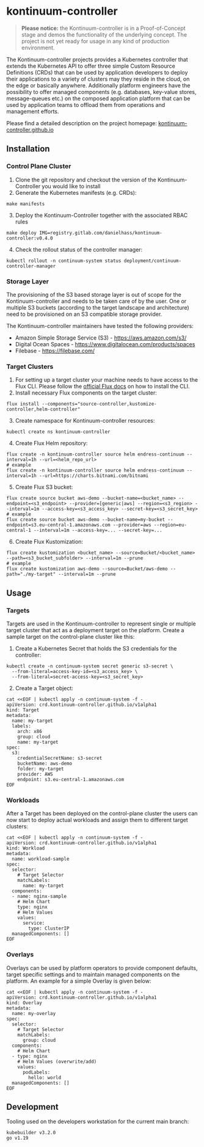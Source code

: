 # kontinuum-controller

> **Please notice:** the Kontinuum-controller is in a Proof-of-Concept stage and demos the functionality of the underlying concept. The project is not yet ready for usage in any kind of production environment.

The Kontinuum-controller projects provides a Kubernetes controller that extends the Kubernetes API to offer three simple Custom Resource Definitions (CRDs) that can be used by application developers to deploy their applications to a variety of clusters may they reside in the cloud, on the edge or basically anywhere. Additionally platform engineers have the possibility to offer managed components (e.g. databases, key-value stores, message-queues etc.) on the composed application platform that can be used by application teams to offload them from operations and management efforts.

Please find a detailed description on the project homepage: [kontinuum-controller.github.io](https://kontinuum-controller.github.io/)

## Installation

### Control Plane Cluster 

1. Clone the git repository and checkout the version of the Kontinuum-Controller you would like to install
2. Generate the Kubernetes manifests (e.g. CRDs):
```
make manifests
```
3. Deploy the Kontinuum-Controller together with the associated RBAC rules
```
make deploy IMG=registry.gitlab.com/danielhass/kontinuum-controller:v0.4.0
```
4. Check the rollout status of the controller manager:
```
kubectl rollout -n continuum-system status deployment/continuum-controller-manager
```

### Storage Layer

The provisioning of the S3 based storage layer is out of scope for the Kontinuum-controller and needs to be taken care of by the user. One or multiple S3 buckets (according to the target landscape and architecture) need to be provisioned on an S3 compatible storage provider.

The Kontinuum-controller maintainers have tested the following providers:
- Amazon Simple Storage Service (S3) - https://aws.amazon.com/s3/
- Digital Ocean Spaces - https://www.digitalocean.com/products/spaces
- Filebase - https://filebase.com/

### Target Clusters

1. For setting up a target cluster your machine needs to have access to the Flux CLI. Please follow the [official Flux docs](https://fluxcd.io/docs/cmd/) on how to install the CLI.
2. Install necessary Flux components on the target cluster:
```
flux install --components="source-controller,kustomize-controller,helm-controller"
```
3. Create namespace for Kontinuum-controller resources:
```
kubectl create ns kontinuum-controller
```
4. Create Flux Helm repository:
```
flux create -n kontinuum-controller source helm endress-continuum --interval=1h --url=<helm_repo_url>
# example
flux create -n kontinuum-controller source helm endress-continuum --interval=1h --url=https://charts.bitnami.com/bitnami
```
5. Create Flux S3 bucket:
```
flux create source bucket aws-demo --bucket-name=<bucket_name> --endpoint=<s3_endpoint> --provider=[generic|aws] --region=<s3_region> --interval=1m --access-key=<s3_access_key> --secret-key=<s3_secret_key>
# example
flux create source bucket aws-demo --bucket-name=my-bucket --endpoint=s3.eu-central-1.amazonaws.com --provider=aws --region=eu-central-1 --interval=1m --access-key=... --secret-key=...
```
6. Create Flux Kustomization:
```
flux create kustomization <bucket_name> --source=Bucket/<bucket_name> --path=<s3_bucket_subfolder> --interval=1m --prune
# example
flux create kustomization aws-demo --source=Bucket/aws-demo --path="./my-target" --interval=1m --prune
```

## Usage

### Targets

Targets are used in the Kontinuum-controller to represent single or multiple target cluster that act as a deployment target on the platform. Create a sample target on the control-plane cluster like this:

1. Create a Kubernetes Secret that holds the S3 credentials for the controller:
```
kubectl create -n continuum-system secret generic s3-secret \
  --from-literal=access-key-id=<s3_access_key> \
  --from-literal=secret-access-key=<s3_secret_key>
```

2. Create a Target object:
```
cat <<EOF | kubectl apply -n continuum-system -f -
apiVersion: crd.kontinuum-controller.github.io/v1alpha1
kind: Target
metadata:
  name: my-target
  labels:
    arch: x86
    group: cloud
    name: my-target
spec:
  s3:
    credentialSecretName: s3-secret
    bucketName: aws-demo
    folder: my-target
    provider: AWS
    endpoint: s3.eu-central-1.amazonaws.com
EOF
```

### Workloads

After a Target has been deployed on the control-plane cluster the users can now start to deploy actual workloads and assign them to different target clusters:

```
cat <<EOF | kubectl apply -n continuum-system -f -
apiVersion: crd.kontinuum-controller.github.io/v1alpha1
kind: Workload
metadata:
  name: workload-sample
spec:
  selector:
    # Target Selector
    matchLabels:
      name: my-target
  components:
  - name: nginx-sample
    # Helm Chart
    type: nginx
    # Helm Values
    values:
      service:
        type: ClusterIP
  managedComponents: []
EOF
```

### Overlays

Overlays can be used by platform operators to provide component defaults, target specific settings and to maintain managed components on the platform. An example for a simple Overlay is given below:

```
cat <<EOF | kubectl apply -n continuum-system -f -
apiVersion: crd.kontinuum-controller.github.io/v1alpha1
kind: Overlay
metadata:
  name: my-overlay
spec:
  selector:
    # Target Selector
    matchLabels:
      group: cloud
  components:
    # Helm Chart
  - type: nginx
    # Helm Values (overwrite/add)
    values:
      podLabels:
        hello: world
  managedComponents: []
EOF
```

## Development

Tooling used on the developers workstation for the current main branch:
```
kubebuilder v3.2.0
go v1.19
```
